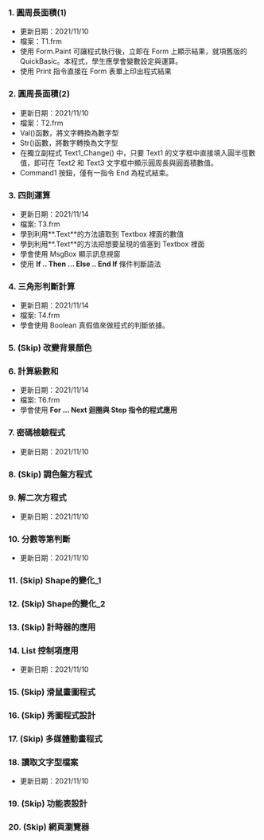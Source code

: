 ### 1. 圓周長面積(1) 
* 更新日期：2021/11/10
* 檔案：T1.frm
* 使用 Form.Paint 可讓程式執行後，立即在 Form 上顯示結果，就項舊版的 QuickBasic。本程式，學生應學會變數設定與運算。
* 使用 Print 指令直接在 Form 表單上印出程式結果

### 2. 圓周長面積(2)
* 更新日期：2021/11/10
* 檔案：T2.frm
* Val()函數，將文字轉換為數字型
* Str()函數，將數字轉換為文字型
* 在獨立副程式 Text1_Change() 中，只要 Text1 的文字框中直接填入圓半徑數值，即可在 Text2 和 Text3 文字框中顯示圓周長與圓面積數值。
* Command1 按鈕，僅有一指令 End 為程式結束。

### 3. 四則運算
* 更新日期：2021/11/14
* 檔案: T3.frm
* 學到利用**.Text**的方法讀取到 Textbox 裡面的數值
* 學到利用**.Text**的方法把想要呈現的值塞到 Textbox 裡面
* 學會使用 MsgBox 顯示訊息視窗
* 使用 **If .. Then ... Else .. End If** 條件判斷語法


### 4. 三角形判斷計算
* 更新日期：2021/11/14
* 檔案: T4.frm
* 學會使用 Boolean 真假值來做程式的判斷依據。

### 5. (Skip) 改變背景顏色

### 6. 計算級數和
* 更新日期：2021/11/14
* 檔案: T6.frm
* 學會使用 **For ... Next 迴圈與 Step 指令的程式應用**

### 7. 密碼檢驗程式
* 更新日期：2021/11/10

### 8. (Skip) 調色盤方程式

### 9. 解二次方程式
* 更新日期：2021/11/10

### 10. 分數等第判斷
* 更新日期：2021/11/10

### 11. (Skip) Shape的變化_1

### 12. (Skip) Shape的變化_2

### 13. (Skip) 計時器的應用

### 14. List 控制項應用
* 更新日期：2021/11/10

### 15. (Skip) 滑鼠畫圖程式

### 16. (Skip) 秀圖程式設計

### 17. (Skip) 多媒體動畫程式

### 18. 讀取文字型檔案
* 更新日期：2021/11/10

### 19. (Skip) 功能表設計

### 20. (Skip) 網頁瀏覽器